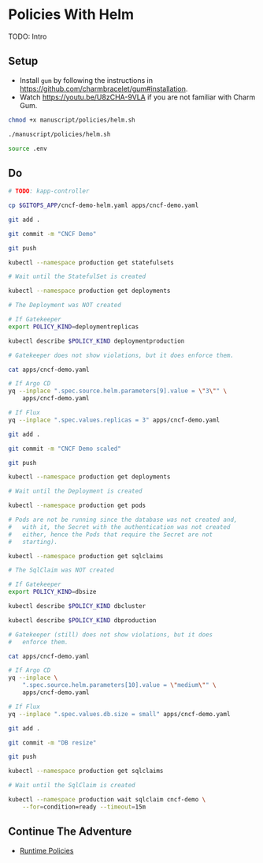 # Policies With Helm

TODO: Intro

## Setup

* Install `gum` by following the instructions in https://github.com/charmbracelet/gum#installation.
* Watch https://youtu.be/U8zCHA-9VLA if you are not familiar with Charm Gum.

```bash
chmod +x manuscript/policies/helm.sh

./manuscript/policies/helm.sh

source .env
```

## Do

```bash
# TODO: kapp-controller

cp $GITOPS_APP/cncf-demo-helm.yaml apps/cncf-demo.yaml

git add .

git commit -m "CNCF Demo"

git push

kubectl --namespace production get statefulsets

# Wait until the StatefulSet is created

kubectl --namespace production get deployments

# The Deployment was NOT created

# If Gatekeeper
export POLICY_KIND=deploymentreplicas

kubectl describe $POLICY_KIND deploymentproduction

# Gatekeeper does not show violations, but it does enforce them.

cat apps/cncf-demo.yaml

# If Argo CD
yq --inplace ".spec.source.helm.parameters[9].value = \"3\"" \
    apps/cncf-demo.yaml

# If Flux
yq --inplace ".spec.values.replicas = 3" apps/cncf-demo.yaml

git add .

git commit -m "CNCF Demo scaled"

git push

kubectl --namespace production get deployments

# Wait until the Deployment is created

kubectl --namespace production get pods

# Pods are not be running since the database was not created and,
#   with it, the Secret with the authentication was not created
#   either, hence the Pods that require the Secret are not
#   starting).

kubectl --namespace production get sqlclaims

# The SqlClaim was NOT created

# If Gatekeeper
export POLICY_KIND=dbsize

kubectl describe $POLICY_KIND dbcluster

kubectl describe $POLICY_KIND dbproduction

# Gatekeeper (still) does not show violations, but it does
#   enforce them.

cat apps/cncf-demo.yaml

# If Argo CD
yq --inplace \
    ".spec.source.helm.parameters[10].value = \"medium\"" \
    apps/cncf-demo.yaml

# If Flux
yq --inplace ".spec.values.db.size = small" apps/cncf-demo.yaml

git add .

git commit -m "DB resize"

git push

kubectl --namespace production get sqlclaims

# Wait until the SqlClaim is created

kubectl --namespace production wait sqlclaim cncf-demo \
    --for=condition=ready --timeout=15m
```

## Continue The Adventure

* [Runtime Policies](../runtime-policies/README.md)
